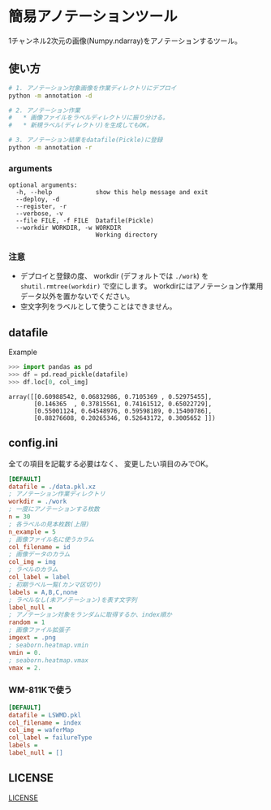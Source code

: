 # 簡易アノテーションツール

1チャンネル2次元の画像(Numpy.ndarray)をアノテーションするツール。

## 使い方

```sh
# 1. アノテーション対象画像を作業ディレクトリにデプロイ
python -m annotation -d

# 2. アノテーション作業
#   * 画像ファイルをラベルディレクトリに振り分ける。
#   * 新規ラベル(ディレクトリ)を生成してもOK。

# 3. アノテーション結果をdatafile(Pickle)に登録
python -m annotation -r
```

### arguments

```
optional arguments:
  -h, --help            show this help message and exit
  --deploy, -d
  --register, -r
  --verbose, -v
  --file FILE, -f FILE  Datafile(Pickle)
  --workdir WORKDIR, -w WORKDIR
                        Working directory
```

### 注意

- デプロイと登録の度、
  workdir (デフォルトでは `./work`) を
  `shutil.rmtree(workdir)` で空にします。
  workdirにはアノテーション作業用データ以外を置かないでください。
- 空文字列をラベルとして使うことはできません。

## datafile

Example

```python
>>> import pandas as pd
>>> df = pd.read_pickle(datafile)
>>> df.loc[0, col_img]
```

```
array([[0.60988542, 0.06832986, 0.7105369 , 0.52975455],
       [0.146365  , 0.37815561, 0.74161512, 0.65022729],
       [0.55001124, 0.64548976, 0.59598189, 0.15400786],
       [0.88276608, 0.20265346, 0.52643172, 0.3005652 ]])
```

## config.ini

全ての項目を記載する必要はなく、
変更したい項目のみでOK。

```ini
[DEFAULT]
datafile = ./data.pkl.xz
; アノテーション作業ディレクトリ
workdir = ./work
; 一度にアノテーションする枚数
n = 30
; 各ラベルの見本枚数(上限)
n_example = 5
; 画像ファイル名に使うカラム
col_filename = id
; 画像データのカラム
col_img = img
; ラベルのカラム
col_label = label
; 初期ラベル一覧(カンマ区切り)
labels = A,B,C,none
; ラベルなし(未アノテーション)を表す文字列
label_null = 
; アノテーション対象をランダムに取得するか、index順か
random = 1
; 画像ファイル拡張子
imgext = .png
; seaborn.heatmap.vmin
vmin = 0.
; seaborn.heatmap.vmax
vmax = 2.
```

### WM-811Kで使う

```ini
[DEFAULT]
datafile = LSWMD.pkl
col_filename = index
col_img = waferMap
col_label = failureType
labels = 
label_null = []
```

## LICENSE

[LICENSE](LICENSE)
